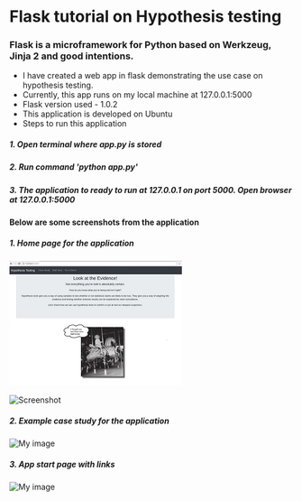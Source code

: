 # Flask tutorial on Hypothesis testing

### Flask is a microframework for Python based on Werkzeug, Jinja 2 and good intentions.

- I have created a web app in flask demonstrating the use case on hypothesis testing.    
- Currently, this app runs on my local machine at 127.0.0.1:5000
- Flask version used -  1.0.2
- This application is developed on Ubuntu
- Steps to run this application
##### 1. Open terminal where app.py is stored
##### 2. Run command 'python app.py'
##### 3. The application to ready to run at 127.0.0.1 on port 5000. Open browser at 127.0.0.1:5000

#### Below are some screenshots from the application

##### 1. Home page for the application
![My image](https://github.com/Komal-Kalbhor/Flask-Tutorial-on-Hypothesis-testing/blob/master/images/home_page1.jpg)

![Screenshot](home_page.jpg)

##### 2. Example case study for the application
![My image](Komal-Kalbhor.github.com/Flask-Tutorial-on-Hypothesis-testing/images/case_study_1.jpg)

##### 3. App start page with links
![My image](Komal-Kalbhor.github.com/Flask-Tutorial-on-Hypothesis-testing/images/start_here_1.jpg)

